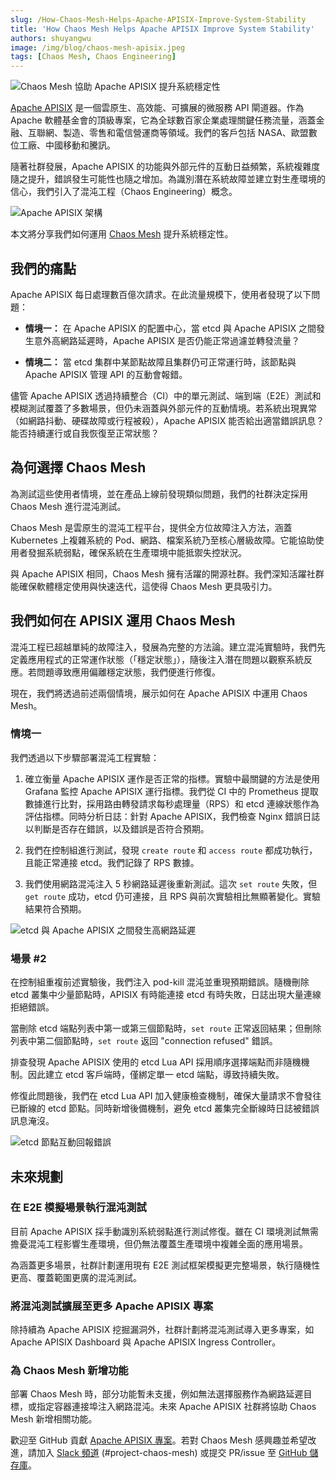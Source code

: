 ```yaml
---
slug: /How-Chaos-Mesh-Helps-Apache-APISIX-Improve-System-Stability
title: 'How Chaos Mesh Helps Apache APISIX Improve System Stability'
authors: shuyangwu
image: /img/blog/chaos-mesh-apisix.jpeg
tags: [Chaos Mesh, Chaos Engineering]
---
```


![Chaos Mesh 協助 Apache APISIX 提升系統穩定性](/img/blog/chaos-mesh-apisix.jpeg)

[Apache APISIX](https://github.com/apache/apisix) 是一個雲原生、高效能、可擴展的微服務 API 閘道器。作為 Apache 軟體基金會的頂級專案，它為全球數百家企業處理關鍵任務流量，涵蓋金融、互聯網、製造、零售和電信營運商等領域。我們的客戶包括 NASA、歐盟數位工廠、中國移動和騰訊。

<!--truncate-->

隨著社群發展，Apache APISIX 的功能與外部元件的互動日益頻繁，系統複雜度隨之提升，錯誤發生可能性也隨之增加。為識別潛在系統故障並建立對生產環境的信心，我們引入了混沌工程（Chaos Engineering）概念。

![Apache APISIX 架構](/img/blog/apache-apisix-architecture.jpg)

本文將分享我們如何運用 [Chaos Mesh](https://chaos-mesh.org/) 提升系統穩定性。

## 我們的痛點

Apache APISIX 每日處理數百億次請求。在此流量規模下，使用者發現了以下問題：

- **情境一：** 在 Apache APISIX 的配置中心，當 etcd 與 Apache APISIX 之間發生意外高網路延遲時，Apache APISIX 是否仍能正常過濾並轉發流量？

- **情境二：** 當 etcd 集群中某節點故障且集群仍可正常運行時，該節點與 Apache APISIX 管理 API 的互動會報錯。

儘管 Apache APISIX 透過持續整合（CI）中的單元測試、端到端（E2E）測試和模糊測試覆蓋了多數場景，但仍未涵蓋與外部元件的互動情境。若系統出現異常（如網路抖動、硬碟故障或行程被殺），Apache APISIX 能否給出適當錯誤訊息？能否持續運行或自我恢復至正常狀態？

## 為何選擇 Chaos Mesh

為測試這些使用者情境，並在產品上線前發現類似問題，我們的社群決定採用 Chaos Mesh 進行混沌測試。

Chaos Mesh 是雲原生的混沌工程平台，提供全方位故障注入方法，涵蓋 Kubernetes 上複雜系統的 Pod、網路、檔案系統乃至核心層級故障。它能協助使用者發掘系統弱點，確保系統在生產環境中能抵禦失控狀況。

與 Apache APISIX 相同，Chaos Mesh 擁有活躍的開源社群。我們深知活躍社群能確保軟體穩定使用與快速迭代，這使得 Chaos Mesh 更具吸引力。

## 我們如何在 APISIX 運用 Chaos Mesh

混沌工程已超越單純的故障注入，發展為完整的方法論。建立混沌實驗時，我們先定義應用程式的正常運作狀態（「穩定狀態」），隨後注入潛在問題以觀察系統反應。若問題導致應用偏離穩定狀態，我們便進行修復。

現在，我們將透過前述兩個情境，展示如何在 Apache APISIX 中運用 Chaos Mesh。

### 情境一

我們透過以下步驟部署混沌工程實驗：

1. 確立衡量 Apache APISIX 運作是否正常的指標。實驗中最關鍵的方法是使用 Grafana 監控 Apache APISIX 運行指標。我們從 CI 中的 Prometheus 提取數據進行比對，採用路由轉發請求每秒處理量（RPS）和 etcd 連線狀態作為評估指標。同時分析日誌：針對 Apache APISIX，我們檢查 Nginx 錯誤日誌以判斷是否存在錯誤，以及錯誤是否符合預期。

2. 我們在控制組進行測試，發現 `create route` 和 `access route` 都成功執行，且能正常連接 etcd。我們記錄了 RPS 數據。

3. 我們使用網路混沌注入 5 秒網路延遲後重新測試。這次 `set route` 失敗，但 `get route` 成功，etcd 仍可連接，且 RPS 與前次實驗相比無顯著變化。實驗結果符合預期。

![etcd 與 Apache APISIX 之間發生高網路延遲](/img/blog/high-network-latency-between-etcd-and-apache-apisix.jpg)

### 場景 #2

在控制組重複前述實驗後，我們注入 pod-kill 混沌並重現預期錯誤。隨機刪除 etcd 叢集中少量節點時，APISIX 有時能連接 etcd 有時失敗，日誌出現大量連線拒絕錯誤。

當刪除 etcd 端點列表中第一或第三個節點時，`set route` 正常返回結果；但刪除列表中第二個節點時，`set route` 返回 "connection refused" 錯誤。

排查發現 Apache APISIX 使用的 etcd Lua API 採用順序選擇端點而非隨機機制。因此建立 etcd 客戶端時，僅綁定單一 etcd 端點，導致持續失敗。

修復此問題後，我們在 etcd Lua API 加入健康檢查機制，確保大量請求不會發往已斷線的 etcd 節點。同時新增後備機制，避免 etcd 叢集完全斷線時日誌被錯誤訊息淹沒。

![etcd 節點互動回報錯誤](/img/blog/error-reported-from-etcd-node-interaction.jpg)

## 未來規劃

### 在 E2E 模擬場景執行混沌測試

目前 Apache APISIX 採手動識別系統弱點進行測試修復。雖在 CI 環境測試無需擔憂混沌工程影響生產環境，但仍無法覆蓋生產環境中複雜全面的應用場景。

為涵蓋更多場景，社群計劃運用現有 E2E 測試框架模擬更完整場景，執行隨機性更高、覆蓋範圍更廣的混沌測試。

### 將混沌測試擴展至更多 Apache APISIX 專案

除持續為 Apache APISIX 挖掘漏洞外，社群計劃將混沌測試導入更多專案，如 Apache APISIX Dashboard 與 Apache APISIX Ingress Controller。

### 為 Chaos Mesh 新增功能

部署 Chaos Mesh 時，部分功能暫未支援，例如無法選擇服務作為網路延遲目標，或指定容器連接埠注入網路混沌。未來 Apache APISIX 社群將協助 Chaos Mesh 新增相關功能。

歡迎至 GitHub 貢獻 [Apache APISIX 專案](https://github.com/apache/apisix)。若對 Chaos Mesh 感興趣並希望改進，請加入 [Slack 頻道](https://slack.cncf.io/) (#project-chaos-mesh) 或提交 PR/issue 至 [GitHub 儲存庫](https://github.com/chaos-mesh/chaos-mesh)。